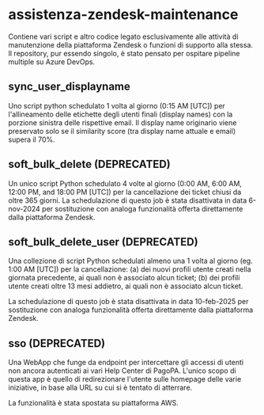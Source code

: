 # assistenza-zendesk-maintenance

Contiene vari script e altro codice legato esclusivamente alle attività di manutenzione della piattaforma Zendesk o funzioni di supporto alla stessa. Il repository, pur essendo singolo, è stato pensato per ospitare pipeline multiple su Azure DevOps.

## sync_user_displayname

Uno script python schedulato 1 volta al giorno (0:15 AM [UTC]) per l'allineamento delle etichette degli utenti finali (display names) con la porzione sinistra delle rispettive email. Il display name originario viene preservato solo se il similarity score (tra display name attuale e email) supera il 70%.

## soft_bulk_delete (DEPRECATED)

Un unico script Python schedulato 4 volte al giorno (0:00 AM, 6:00 AM, 12:00 PM, and 18:00 PM [UTC]) per la cancellazione dei ticket chiusi da oltre 365 giorni. La schedulazione di questo job è stata disattivata in data 6-nov-2024 per sostituzione con analoga funzionalità offerta direttamente dalla piattaforma Zendesk.

## soft_bulk_delete_user (DEPRECATED)

Una collezione di script Python schedulati almeno una 1 volta al giorno (eg. 1:00 AM [UTC]) per la cancellazione: (a) dei nuovi profili utente creati nella giornata precedente, ai quali non è associato alcun ticket; (b) dei profili utente creati oltre 13 mesi addietro, ai quali non è associato alcun ticket.

La schedulazione di questo job è stata disattivata in data 10-feb-2025 per sostituzione con analoga funzionalità offerta direttamente dalla piattaforma Zendesk.

## sso (DEPRECATED)

Una WebApp che funge da endpoint per intercettare gli accessi di utenti non ancora autenticati ai vari Help Center di PagoPA. L'unico scopo di questa app è quello di redirezionare l'utente sulle homepage delle varie iniziative, in base alla URL su cui si è tentato di atterrare.

La funzionalità è stata spostata su piattaforma AWS.